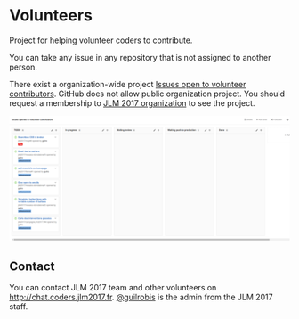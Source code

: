 # Volunteers

Project for helping volunteer coders to contribute.

You can take any issue in any repository that is not assigned to another person.

There exist a organization-wide project [Issues open to volunteer contributors](https://github.com/orgs/jlm2017/projects/2). GitHub does not allow public organization project. You should request a membership to [JLM 2017 organization](https://github.com/jlm2017) to see the project.

![Project screenshort](project_screenshot.png)


## Contact

You can contact JLM 2017 team and other volunteers on http://chat.coders.jlm2017.fr. [@guilrobis](https://twitter.com/guilrobis) is the admin from the JLM 2017 staff.
